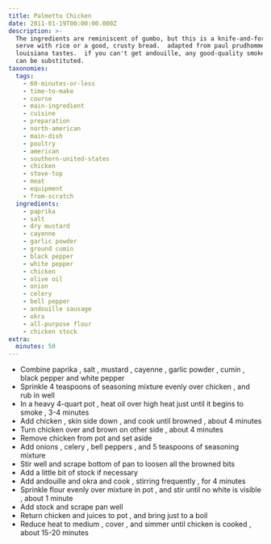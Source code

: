 ```yaml
---
title: Palmetto Chicken
date: 2011-01-19T00:00:00.000Z
description: >-
  The ingredients are reminiscent of gumbo, but this is a knife-and-fork meal. 
  serve with rice or a good, crusty bread.  adapted from paul prudhomme's
  louisiana tastes.  if you can't get andouille, any good-quality smoked sausage
  can be substituted.
taxonomies:
  tags:
    - 60-minutes-or-less
    - time-to-make
    - course
    - main-ingredient
    - cuisine
    - preparation
    - north-american
    - main-dish
    - poultry
    - american
    - southern-united-states
    - chicken
    - stove-top
    - meat
    - equipment
    - from-scratch
  ingredients:
    - paprika
    - salt
    - dry mustard
    - cayenne
    - garlic powder
    - ground cumin
    - black pepper
    - white pepper
    - chicken
    - olive oil
    - onion
    - celery
    - bell pepper
    - andouille sausage
    - okra
    - all-purpose flour
    - chicken stock
extra:
  minutes: 50
---
```

 - Combine paprika , salt , mustard , cayenne , garlic powder , cumin , black pepper and white pepper
 - Sprinkle 4 teaspoons of seasoning mixture evenly over chicken , and rub in well
 - In a heavy 4-quart pot , heat oil over high heat just until it begins to smoke , 3-4 minutes
 - Add chicken , skin side down , and cook until browned , about 4 minutes
 - Turn chicken over and brown on other side , about 4 minutes
 - Remove chicken from pot and set aside
 - Add onions , celery , bell peppers , and 5 teaspoons of seasoning mixture
 - Stir well and scrape bottom of pan to loosen all the browned bits
 - Add a little bit of stock if necessary
 - Add andouille and okra and cook , stirring frequently , for 4 minutes
 - Sprinkle flour evenly over mixture in pot , and stir until no white is visible , about 1 minute
 - Add stock and scrape pan well
 - Return chicken and juices to pot , and bring just to a boil
 - Reduce heat to medium , cover , and simmer until chicken is cooked , about 15-20 minutes
